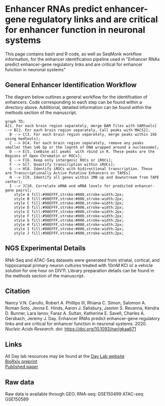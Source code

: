 # **Enhancer RNAs predict enhancer-gene regulatory links and are critical for enhancer function in neuronal systems**


This page contains bash and R code, as well as SeqMonk workflow information, for the enhancer identification pipeline used in "Enhancer RNAs predict enhancer-gene regulatory links and are critical for enhancer function in neuronal systems"  


## **General Enhancer Identification Workflow**

The diagram below outlines a general workflow for the identifcation of enhancers. Code corresponding to each step can be found within a directory above. Additional, detailed information can be found within the methods section of the manuscript. 

```mermaid
graph TD;
A[1. For each brain region separately, merge BAM files with SAMtools] --> B[2. For each brain region separately, Call peaks with MACS2];
  B --> C[3. For each brain region separately, merge peaks within 1kb using bedtools];
  C --> D[4. For each brain region separately, remove any peaks smaller than 146 bp or the legnth of DNA wrapped around a nucleosome];
  D --> E[5. Combine all peaks  with rbind in R. These peaks are the Regions of Open Chromatin or ROCs];
  E --> F[6. Keep only intergenic ROCs or iROCs];
  F --> G[7. Quantify transcription within iROCs];
  G --> H[8. Identify iROCs with bidirectional transcription. These are Transcriptionally Active Putative Enhancers or TAPEs]
  H --> I[9. Identify all genes within 1MB up and downstream from TAPE center];
  I --> J[10. Correlate eRNA and mRNA levels for predicted enhancer-gene pairs];
	style A fill:#98EFFF,stroke:#000,stroke-width:2px;	
	style B fill:#98EFFF,stroke:#000,stroke-width:2px;	
	style C fill:#98EFFF,stroke:#000,stroke-width:2px;	
	style D fill:#98EFFF,stroke:#000,stroke-width:2px;	
	style E fill:#98EFFF,stroke:#000,stroke-width:2px;	
	style F fill:#98EFFF,stroke:#000,stroke-width:2px;	
	style G fill:#98EFFF,stroke:#000,stroke-width:2px;	
	style H fill:#98EFFF,stroke:#000,stroke-width:2px;	
	style I fill:#98EFFF,stroke:#000,stroke-width:2px;
	style J fill:#98EFFF,stroke:#000,stroke-width:2px;	
```

## **NGS Experimental Details**

RNA-Seq and ATAC-Seq datasets were generated from striatal, cortical, and hippocampal primary neuron cultures treated with 10mM KCl or a vehicle solution for one hour on DIV11. Library preparation details can be found in the methods section of the manuscript. 

## **Citation**

Nancy V.N. Carullo, Robert A. Phillips III, Rhiana C. Simon, Salomon A. Roman Soto, Jenna E. Hinds, Aaron J. Salisbury, Jasmin S. Revanna, Kendra D. Bunner, Lara Ianov, Faraz A. Sultan, Katherine E. Savell, Charles A. Gersbach, Jeremy J. Day. Enhancer RNAs predict enhancer-gene regulatory links and are critical for enhancer function in neuronal systems. 2020. *Nucleic Acids Research*. doi: https://doi.org/10.1093/nar/gkaa671


## **Links**

All Day lab resources may be found at the [Day Lab website](http://day-lab.org/resources)  
[BioRxiv preprint](https://www.biorxiv.org/content/10.1101/270967v3)  
[Published paper](https://academic.oup.com/nar/advance-article/doi/10.1093/nar/gkaa671/5893972)

## **Raw data**

Raw data is available through GEO.
RNA-seq: GSE150499
ATAC-seq: GSE150589

